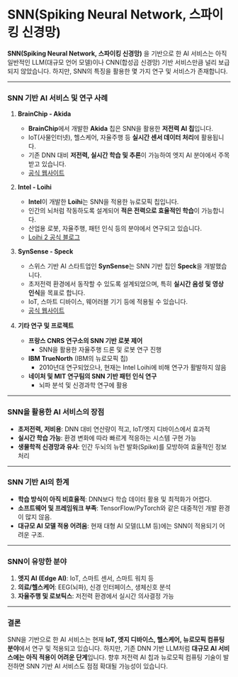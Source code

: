 # SNN(Spiking Neural Network, 스파이킹 신경망)

**SNN(Spiking Neural Network, 스파이킹 신경망)** 을 기반으로 한 AI 서비스는 아직 일반적인 LLM(대규모 언어 모델)이나 CNN(합성곱 신경망) 기반 서비스만큼 널리 보급되지 않았습니다. 하지만, SNN의 특징을 활용한 몇 가지 연구 및 서비스가 존재합니다.

---

### **SNN 기반 AI 서비스 및 연구 사례**
1. **BrainChip - Akida**  
   - **BrainChip**에서 개발한 **Akida** 칩은 SNN을 활용한 **저전력 AI 칩**입니다.  
   - IoT(사물인터넷), 헬스케어, 자율주행 등 **실시간 센서 데이터 처리**에 활용됩니다.  
   - 기존 DNN 대비 **저전력, 실시간 학습 및 추론**이 가능하여 엣지 AI 분야에서 주목받고 있습니다.  
   - [공식 웹사이트](https://brainchip.com/)

2. **Intel - Loihi**  
   - **Intel**이 개발한 **Loihi**는 SNN을 적용한 뉴로모픽 칩입니다.  
   - 인간의 뇌처럼 작동하도록 설계되어 **적은 전력으로 효율적인 학습**이 가능합니다.  
   - 산업용 로봇, 자율주행, 패턴 인식 등의 분야에서 연구되고 있습니다.  
   - [Loihi 2 공식 블로그](https://www.intel.com/content/www/us/en/research/neuromorphic-computing.html)

3. **SynSense - Speck**  
   - 스위스 기반 AI 스타트업인 **SynSense**는 SNN 기반 칩인 **Speck**을 개발했습니다.  
   - 초저전력 환경에서 동작할 수 있도록 설계되었으며, 특히 **실시간 음성 및 영상 인식**을 목표로 합니다.  
   - IoT, 스마트 디바이스, 웨어러블 기기 등에 적용될 수 있습니다.  
   - [공식 웹사이트](https://www.synsense-neuromorphic.com/)

4. **기타 연구 및 프로젝트**
   - **프랑스 CNRS 연구소의 SNN 기반 로봇 제어**  
     - SNN을 활용한 자율주행 드론 및 로봇 연구 진행  
   - **IBM TrueNorth** (IBM의 뉴로모픽 칩)  
     - 2010년대 연구되었으나, 현재는 Intel Loihi에 비해 연구가 활발하지 않음  
   - **네이처 및 MIT 연구팀의 SNN 기반 패턴 인식 연구**  
     - 뇌파 분석 및 신경과학 연구에 활용  

---

### **SNN을 활용한 AI 서비스의 장점**
- **초저전력, 저비용**: DNN 대비 연산량이 적고, IoT/엣지 디바이스에서 효과적  
- **실시간 학습 가능**: 환경 변화에 따라 빠르게 적응하는 시스템 구현 가능  
- **생물학적 신경망과 유사**: 인간 두뇌의 뉴런 발화(Spike)를 모방하여 효율적인 정보 처리  

---

### **SNN 기반 AI의 한계**
- **학습 방식이 아직 비효율적**: DNN보다 학습 데이터 활용 및 최적화가 어렵다.  
- **소프트웨어 및 프레임워크 부족**: TensorFlow/PyTorch와 같은 대중적인 개발 환경이 많지 않음.  
- **대규모 AI 모델 적용 어려움**: 현재 대형 AI 모델(LLM 등)에는 SNN이 적용되기 어려운 구조.

---

### **SNN이 유망한 분야**
1. **엣지 AI (Edge AI)**: IoT, 스마트 센서, 스마트 워치 등  
2. **의료/헬스케어**: EEG(뇌파), 신경 인터페이스, 생체신호 분석  
3. **자율주행 및 로보틱스**: 저전력 환경에서 실시간 의사결정 가능  

---

### **결론**
SNN을 기반으로 한 AI 서비스는 현재 **IoT, 엣지 디바이스, 헬스케어, 뉴로모픽 컴퓨팅 분야**에서 연구 및 적용되고 있습니다. 하지만, 기존 DNN 기반 LLM처럼 **대규모 AI 서비스에는 아직 적용이 어려운 단계**입니다. 향후 저전력 AI 칩과 뉴로모픽 컴퓨팅 기술이 발전하면 SNN 기반 AI 서비스도 점점 확대될 가능성이 있습니다.
